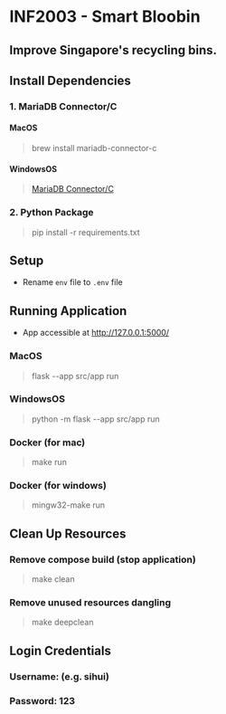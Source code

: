 # INF2003 - Smart Bloobin
## Improve Singapore's recycling bins.

## Install Dependencies
### 1. MariaDB Connector/C
#### MacOS
> brew install mariadb-connector-c
#### WindowsOS
> [MariaDB Connector/C](https://mariadb.com/docs/skysql-previous-release/connect/programming-languages/c/install/#Install_via_MSI_(Windows))
### 2. Python Package
> pip install -r requirements.txt

## Setup
- Rename `env` file to `.env` file

## Running Application
-  App accessible at http://127.0.0.1:5000/
### MacOS
> flask --app src/app run
### WindowsOS
> python -m flask --app src/app run
### Docker (for mac)
> make run
### Docker (for windows)
> mingw32-make run  

## Clean Up Resources
### Remove compose build (stop application)
> make clean
### Remove unused resources dangling
> make deepclean

## Login Credentials
### Username: <your name> (e.g. sihui)
### Password: 123